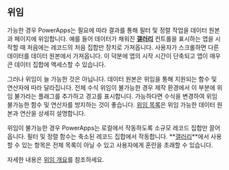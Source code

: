 ## <a name="delegation"></a>위임
가능한 경우 PowerApps는 필요에 따라 결과를 통해 필터 및 정렬 작업을 데이터 원본과 페이지에 위임합니다. 예를 들어 데이터가 채워진 **[갤러리](../controls/control-gallery.md)** 컨트롤을 표시하는 앱을 시작할 때 처음에는 레코드의 처음 집합만 장치로 가져옵니다. 사용자가 스크롤하면 다른 데이터를 데이터 원본에서 가져옵니다. 이 덕분에 앱의 시작 시간이 단축되고 앱이 매우 큰 데이터 집합에 액세스할 수 있습니다.

그러나 위임이 늘 가능한 것은 아닙니다. 데이터 원본은 위임을 통해 지원되는 함수 및 연산자에 따라 달라집니다. 전체 수식 위임이 불가능한 경우 제작 환경에서 이 부분에 위임 불가라는 플래그를 추가하고 경고를 표시합니다. 가능하다면 수식을 변경하여 위임 불가능한 함수 및 연산자를 방지하는 것이 좋습니다.  [위임 목록](../delegation-list.md)은 위임 가능한 데이터 원본과 연산을 상세히 설명합니다.

위임이 불가능한 경우 PowerApps는 로컬에서 작동하도록 소규모 레코드 집합만 끌어옵니다. 필터 및 정렬 함수는 축소된 레코드 집합에서 작동합니다. **[갤러리](../controls/control-gallery.md)**에서 사용할 수 있는 항목은 전체 목록이 아닐 수 있고 사용자에게 혼란을 초래할 수 있습니다. 

자세한 내용은 [위임 개요](../delegation-overview.md)를 참조하세요.

